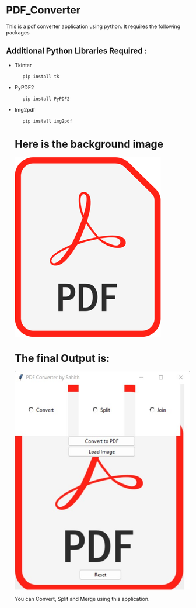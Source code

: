# PDF_Converter
<p> This is a pdf converter application using python. It requires the following packages</p>
<h2>Additional Python Libraries Required :</h2>
<ul>
  <li>Tkinter</li>
  
       pip install tk
</ul>
<ul>
 <li>PyPDF2</li>
  
       pip install PyPDF2
</ul>
<ul>
  <li>Img2pdf</li>
  
       pip install img2pdf
</ul>
<ul>
<h1> Here is the background image</h1>
<img src= "pdf.png">
<h1> The final Output is:</h1>
<img src= "Output/Screenshot 2022-12-14 111627.jpg">
<p>You can Convert, Split and Merge using this application.</p>
